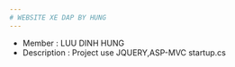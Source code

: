 ```yaml
---
# WEBSITE XE DAP BY HUNG
---
```

* Member : LUU DINH HUNG
* Description : Project use JQUERY,ASP-MVC 
startup.cs
